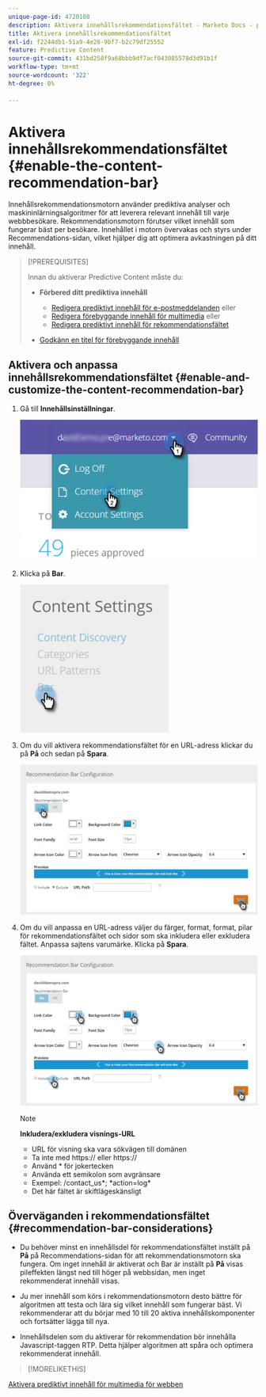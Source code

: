 ```yaml
---
unique-page-id: 4720108
description: Aktivera innehållsrekommendationsfältet - Marketo Docs - produktdokumentation
title: Aktivera innehållsrekommendationsfältet
exl-id: f2244db1-51a9-4e26-9bf7-b2c79df25552
feature: Predictive Content
source-git-commit: 431bd258f9a68bbb9df7acf043085578d3d91b1f
workflow-type: tm+mt
source-wordcount: '322'
ht-degree: 0%

---
```


# Aktivera innehållsrekommendationsfältet {#enable-the-content-recommendation-bar}

Innehållsrekommendationsmotorn använder prediktiva analyser och maskininlärningsalgoritmer för att leverera relevant innehåll till varje webbbesökare. Rekommendationsmotorn förutser vilket innehåll som fungerar bäst per besökare. Innehållet i motorn övervakas och styrs under Recommendations-sidan, vilket hjälper dig att optimera avkastningen på ditt innehåll.

>[!PREREQUISITES]
>
>Innan du aktiverar Predictive Content måste du:
>
>* **Förbered ditt prediktiva innehåll**
>
>   * [Redigera prediktivt innehåll för e-postmeddelanden](/help/marketo/product-docs/predictive-content/working-with-predictive-content/edit-predictive-content-for-emails.md) eller
>   * [Redigera förebyggande innehåll för multimedia](/help/marketo/product-docs/predictive-content/working-with-predictive-content/edit-predictive-content-for-rich-media.md) eller
>   * [Redigera prediktivt innehåll för rekommendationsfältet](/help/marketo/product-docs/predictive-content/working-with-predictive-content/edit-predictive-content-for-the-recommendation-bar.md)
>
>* [Godkänn en titel för förebyggande innehåll](/help/marketo/product-docs/predictive-content/working-with-all-content/approve-a-title-for-predictive-content.md)

## Aktivera och anpassa innehållsrekommendationsfältet {#enable-and-customize-the-content-recommendation-bar}

1. Gå till **Innehållsinställningar**.

   ![](assets/settings-dropdown-hand.png)

1. Klicka på **Bar**.

   ![](assets/content-settings-bar-hand.png)

1. Om du vill aktivera rekommendationsfältet för en URL-adress klickar du på **På** och sedan på **Spara**.

   ![](assets/bar-enable.png)

1. Om du vill anpassa en URL-adress väljer du färger, format, format, pilar för rekommendationsfältet och sidor som ska inkludera eller exkludera fältet. Anpassa sajtens varumärke. Klicka på **Spara**.

   ![](assets/bar-customize-details-hands.png)

   >[!NOTE]
   >
   >**Inkludera/exkludera visnings-URL**
   >
   >* URL för visning ska vara sökvägen till domänen
   >* Ta inte med https:// eller https://
   >* Använd &#42; för jokertecken
   * Använda ett semikolon som avgränsare
   * Exempel: /contact_us&#42;; &#42;action=log&#42;
   * Det här fältet är skiftlägeskänsligt

## Överväganden i rekommendationsfältet {#recommendation-bar-considerations}

* Du behöver minst en innehållsdel för rekommendationsfältet inställt på **På** på Recommendations-sidan för att rekommendationsmotorn ska fungera. Om inget innehåll är aktiverat och Bar är inställt på **På** visas pileffekten längst ned till höger på webbsidan, men inget rekommenderat innehåll visas.

* Ju mer innehåll som körs i rekommendationsmotorn desto bättre för algoritmen att testa och lära sig vilket innehåll som fungerar bäst. Vi rekommenderar att du börjar med 10 till 20 aktiva innehållskomponenter och fortsätter lägga till nya.
* Innehållsdelen som du aktiverar för rekommendation bör innehålla Javascript-taggen RTP. Detta hjälper algoritmen att spåra och optimera rekommenderat innehåll.

>[!MORELIKETHIS]
>
[Aktivera prediktivt innehåll för multimedia för webben](/help/marketo/product-docs/predictive-content/enabling-predictive-content/enable-predictive-content-for-web-rich-media.md)
